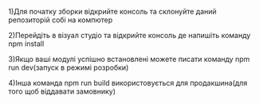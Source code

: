 1)Для початку зборки відкрийте консоль та склонуйте даний репозиторій собі на компютер		

2)Перейдіть в візуал студіо та відкрийте консоль де напишіть команду npm install

3)Якщо ваші модулі успішно встановлені можете писати команду npm run dev(запуск в режимі розробки)

4)Інша команда npm run build використовується для продакшина(для того щоб віддавати замовнику)
